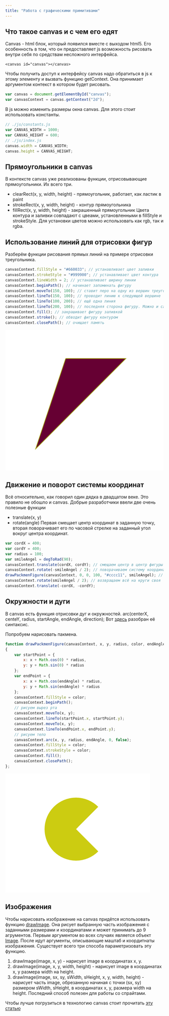 ```yaml
---
title: "Работа с графическими примитивами"
---
```


## Что такое canvas и с чем его едят
Canvas - html блок, который появился вместе с выходом html5. Его особенность в том, что он предоставляет js возможность рисовать внутри себя по средствам несложного интерфейса.
```html5
<canvas id="canvas"></canvas>
```
Чтобы получить доступ к интерфейсу canvas надо обратиться в js к этому элементу и вызвать функцию getContext.
Она принимает аргументом контекст в котором будет рисовать.
```js
var canvas = document.getElementById("canvas");
var canvasContext = canvas.getContext("2d");
```
В js можно изменить размеры окна canvas. Для этого стоит использовать константы.
```js
// ./js/constants.js
var CANVAS_WIDTH = 1000;
var CANVAS_HEIGHT = 600;
// ./js/index.js
canvas.width = CANVAS_WIDTH;
canvas.height = CANVAS_HEIGHT;
```
## Прямоугольники в canvas
В контексте canvas уже реализованы функции, отрисовывающие прямоугольники. Их всего три.
 * clearRect(x, y, width, height) - прямоугольник, работает, как ластик в paint
 * strokeRect(x, y, width, height) - контур прямоугольника
 * fillRect(x, y, width, height) - закрашенный прямоугольник
Цвета контура и заливки совпадают с цвеами, установленными в fillStyle и strokeStyle. Для установки цветов можно использовать как rgb, так и rgba.

## Использование линий для отрисовки фигур
Разберём функции рисования прямых линий на примере отрисовки треугольника.
```js
canvasContext.fillStyle = "#660033"; // устанавливает цвет заливки
canvasContext.strokeStyle = "#999900"; // устанавливает цвет контура
canvasContext.lineWidth = 2; // устанавливает ширину линии
canvasContext.beginPath(); // начинает запоминать фигуру
canvasContext.moveTo(150, 100); // ставит перо на одну из вершин треугольника
canvasContext.lineTo(150, 100); // проводит линию к следующей вершине
canvasContext.lineTo(100, 200); // ещё одна линия
canvasContext.lineTo(200, 100); // последняя сторона фигуру. Можно и canvasContext.closePath(), но она завершит фигуру  
canvasContext.fill(); // закрашивает фигуру заливкой
canvasContext.stroke(); // обводит фигуру контуром
canvasContext.closePath(); // очищает память
```
![Скриншот](img\html_canvas\screenshot1.png)

## Движение и поворот системы координат
Всё относительно, как говорил один дядка в двадцатом веке. Это правило не обошло и canvas. Добрые разработчики ввели две очень полезные функции
 * translate(x, y)
 * rotate(angle)
Первая смещает центр координат в заданную точку, вторая поворачивает его по часовой стрелке на заданный угол вокруг центра координат.

```js
var cordX = 400;
var cordY = 400;
var radius = 100;
var smileAngel = degToRad(90);
canvasContext.translate(cordX, cordY); // смещаем центр в центр фигуры пакмена
canvasContext.rotate(-smileAngel / 2); // поворачиваем систему координат на заданный угол
drawPackmenFigure(canvasContext, 0, 0, 100, "#cccc11", smileAngel); // рисуем пакмена
canvasContext.rotate(smileAngel / 2); // возвращаем всё на круги своя
canvasContext.translate(-cordX, -cordY);
```

## Окружности и дуги
В canvas есть функция отрисовки дуг и окружностей.
arc(centerX, centeY, radius, startAngle, endAngle, direction);
Вот [здесь](http://www.w3schools.com/tags/canvas_arc.asp) разобран её синтаксис.

Попробуем нарисовать пакмена.

```js
function drawPackmenFigure(canvasContext, x, y, radius, color, endAngle)
{
    var startPoint = {
        x: x + Math.cos(0) * radius,
        y: y + Math.sin(0) * radius
    };
    var endPoint = {
        x: x + Math.cos(endAngle) * radius,
        y: y + Math.sin(endAngle) * radius
    };
    canvasContext.fillStyle = color;
    canvasContext.beginPath();
    // рисуем вырез рта
    canvasContext.moveTo(x, y);
    canvasContext.lineTo(startPoint.x, startPoint.y);
    canvasContext.moveTo(x, y);
    canvasContext.lineTo(endPoint.x, endPoint.y);
    // рисуем тело
    canvasContext.arc(x, y, radius, endAngle, 0, false);
    canvasContext.fillStyle = color;
    canvasContext.strokeStyle = color;
    canvasContext.fill();
    canvasContext.closePath();
};
```
![Скриншот](img\html_canvas\screenshot2.png)

## Изображения
Чтобы нарисовать изображение на canvas придётся использовать функцию [drawImage](https://developer.mozilla.org/ru/docs/Web/API/CanvasRenderingContext2D/drawImage). Она рисует выбранную часть изображения с заданными размерами и координатами и может принимать до 9 агрументов. Первым аргументом во всех случаях является объект [Image](https://developer.mozilla.org/ru/docs/Web/API/HTMLImageElement/Image). После идут аргументы, описывающие маштаб и коордитнаты изображения. Существует всего три способа параметризовать эту функцию.
 1. drawImage(image, x, y) - нарисует image в координатах x, y.
 2. drawImage(image, x, y, width, height) - нарисует image в координатах x, y размера width на height.
 3. drawImage(image, sx, sy, sWidth, sHeight, x, y, width, height) - нарисует часть image, обрезанную начиная с точки (sx, sy) размером sWidth, sHeight,  в координатах x, y, размера width на height.
Последний способ полезен для работы со спрайтами.

Чтобы лучше погрузиться в технологию canvas стоит прочитать [эту статью](https://developer.mozilla.org/ru/docs/Web/API/Canvas_API/Tutorial/%D0%9F%D1%80%D0%B8%D0%BC%D0%B5%D0%BD%D0%B5%D0%BD%D0%B8%D0%B5_%D1%81%D1%82%D0%B8%D0%BB%D0%B5%D0%B9_%D0%B8_%D1%86%D0%B2%D0%B5%D1%82%D0%BE%D0%B2)
